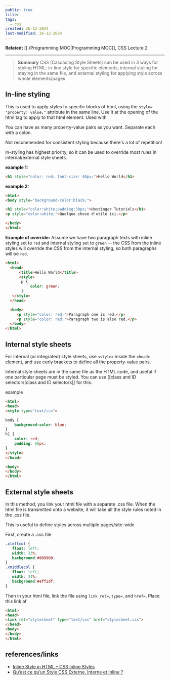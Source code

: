 ```yaml
---
public: true
title: 
tags:
  - css
created: 26-12-2024
last-modified: 26-12-2024
---
```

**Related:** [[./Programming MOC|Programming MOC]], CSS Lecture 2

---

> **Summary**
> CSS (Cascading Style Sheets) can be used in 3 ways for styling HTML: in-line style for specific elements, internal styling for staying in the same file, and external styling for applying style across whole elements/pages

## In-line styling
This is used to apply styles to specific blocks of html, using the `style= "property: value;"` attribute in the same line. Use it at the opening of the html tag to apply to that html element. Used with

You can have as many property-value pairs as you want. Separate each with a colon.

Not recommended for consistent styling because there's a lot of repetition! 

In-styling has highest priority, so it can be used to override most rules in internal/external style sheets.

**example 1:**
```html
<h1 style="color: red; font-size: 40px;">Hello World</h1>
```

**example 2:**
```html
<html>
<body style="background-color:black;">

<h1 style="color:white;padding:30px;">Hostinger Tutoriels</h1>
<p style="color:white;">Quelque chose d'utile ici.</p>

</body>
</html>
```

**Example of override:**
Assume we have two paragraph texts with inline styling set to `red` and internal styling set to `green` -- the CSS from the inline styles will override the CSS from the internal styling, so both paragraphs will be `red`.

```html
<html>
  <head>
      <title>Hello World</title>
      <style>
       p {
           color: green;
       }
   </style>
  </head>

  <body>
     <p style="color: red;">Paragraph one is red.</p>
     <p style="color: red;">Paragraph two is also red.</p>
  </body>
</html>
```

## Internal style sheets
For internal (or integrated) style sheets, use `<style>`  inside the `<head>` element, and use curly brackets to define all the property-value pairs. 

Internal style sheets are in the same file as the HTML code, and useful if one particular page must be styled. You can use [[class and ID selectors|class and ID selectors]] for this. 

example
```html
<html>
<head>
<style type="text/css">

body {
    background-color: blue;
}
h1 {
    color: red;
    padding: 60px;
}
</style>
</head>

<body>
</body>
</html>
```

## External style sheets
In this method, you link your html file with a separate .css file. When the html file is transmitted onto a website, it will take all the style rules noted in the .css file. 

This is useful to define styles across multiple pages/site-wide

First, create a .css file
```css
.xleftcol {
   float: left;
   width: 33%;
   background:#809900;
}
.xmiddlecol {
   float: left;
   width: 34%;
   background:#eff2df;
}
```

Then in your html file, link the file using `link rel=`, `type=`, and `href=`. Place this link af

```html
<html>
<head>
<link rel="stylesheet" type="text/css" href="stylesheet.css">
</head>
<body>
</body>
</html>

```
## references/links
* [Inline Style in HTML – CSS Inline Styles](https://www.freecodecamp.org/news/inline-style-in-html/)
* [Qu’est ce qu’un Style CSS Externe, Interne et Inline ?](https://www.hostinger.fr/tutoriels/style-css#CSS_inline)
